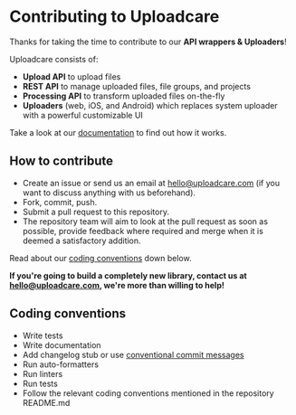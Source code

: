 # Contributing to Uploadcare

Thanks for taking the time to contribute to our **API wrappers & Uploaders**!

Uploadcare consists of:
* **Upload API** to upload files
* **REST API** to manage uploaded files, file groups, and projects
* **Processing API** to transform uploaded files on-the-fly
* **Uploaders** (web, iOS, and Android) which replaces system uploader with a powerful customizable UI

Take a look at our [documentation](http://uploadcare.com/docs/) to find out how it works.

## How to contribute

* Create an issue or send us an email at hello@uploadcare.com (if you want to discuss anything with us beforehand).
* Fork, commit, push.
* Submit a pull request to this repository.
* The repository team will aim to look at the pull request as soon as possible, provide feedback where required and merge when it is deemed a satisfactory addition.

Read about our [coding conventions](#coding-conventions) down below.

**If you're going to build a completely new library, contact us at hello@uploadcare.com, we're more than willing to help!**

## Coding conventions

* Write tests
* Write documentation
* Add changelog stub or use [conventional commit messages](https://www.conventionalcommits.org/)
* Run auto-formatters
* Run linters
* Run tests
* Follow the relevant coding conventions mentioned in the repository README.md
